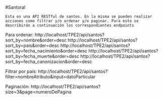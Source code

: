 #Santoral

```
Esta es una API RESTful de santos. En la misma se pueden realizar acciones como filtrar y/o ordenar y/o paginar. Para esto se describirán a continuación los correspondientes endpoints
```
Para ordenar:
http://localhost/TPE2/api/santos?sort_by=nombre&order=desc
http://localhost/TPE2/api/santos?sort_by=pais&order=desc
http://localhost/TPE2/api/santos?sort_by=fecha_nacimiento&order=desc
http://localhost/TPE2/api/santos?sort_by=fecha_muerte&order=desc
http://localhost/TPE2/api/santos?sort_by=fecha_canonizacion&order=desc


Filtrar por país:
http://localhost/TPE2/api/santos?filter=nombreAtributo&input=datoParticular

Paginación:
http://localhost/TPE2/api/santos?size=3&page=numeroDePagina